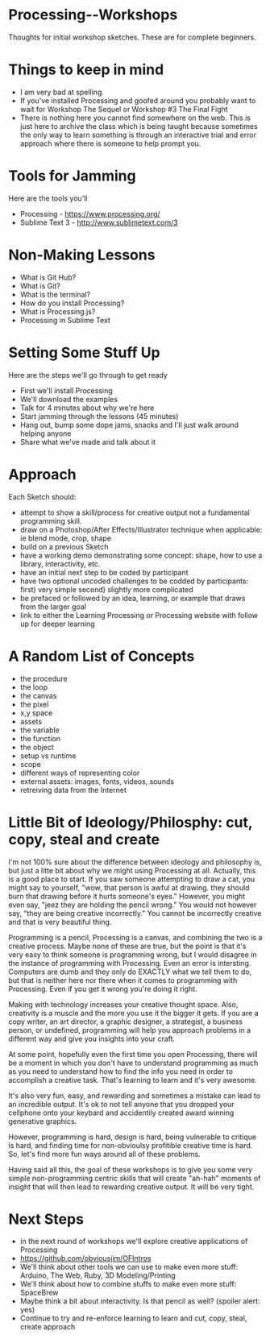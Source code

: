 Processing--Workshops
=====================

Thoughts for initial workshop sketches. These are for complete beginners.

Things to keep in mind
=====================

* I am very bad at spelling.
* If you've installed Processing and goofed around you probably want to wait for Workshop The Sequel or Workshop #3 The Final Fight
* There is nothing here you cannot find somewhere on the web. This is just here to archive the class which is being taught because sometimes the only way to learn something is through an interactive trial and error approach where there is someone to help prompt you.

Tools for Jamming
=====================

Here are the tools you'll

* Processing - https://www.processing.org/
* Sublime Text 3 - http://www.sublimetext.com/3

Non-Making Lessons
=====================

* What is Git Hub?
* What is Git?
* What is the terminal?
* How do you install Processing?
* What is Processing.js?
* Processing in Sublime Text

Setting Some Stuff Up
=====================

Here are the steps we'll go through to get ready

* First we'll install Processing
* We'll download the examples
* Talk for 4 minutes about why we're here
* Start jamming through the lessons (45 minutes)
* Hang out, bump some dope jams, snacks and I'll just walk around helping anyone
* Share what we've made and talk about it

Approach
=====================

Each Sketch should:

* attempt to show a skill/process for creative output not a fundamental programming skill.
* draw on a Photoshop/After Effects/Illustrator technique when applicable: ie blend mode, crop, shape
* build on a previous Sketch
* have a working demo demonstrating some concept: shape, how to use a library, interactivity, etc.
* have an initial next step to be coded by participant
* have two optional uncoded challenges to be codded by participants: first) very simple second) slightly more complicated
* be prefaced or followed by an idea, learning, or example that draws from the larger goal
* link to either the Learning Processing or Processing website with follow up for deeper learning

A Random List of Concepts
===================== 

* the procedure
* the loop
* the canvas
* the pixel
* x,y space
* assets
* the variable
* the function
* the object
* setup vs runtime
* scope
* different ways of representing color
* external assets: images, fonts, videos, sounds
* retreiving data from the Internet

Little Bit of Ideology/Philosphy: cut, copy, steal and create
=====================

I'm not 100% sure about the difference between ideology and philosophy is, but just a litte bit about why we might using Processing at all. Actually, this is a good place to start. If you saw someone attempting to draw a cat, you might say to yourself, "wow, that person is awful at drawing. they should burn that drawing before it hurts someone's eyes." However, you might even say, "jeez they are holding the pencil wrong." You would not however say, "they are being creative incorrectly." You cannot be incorrectly creative and that is very beautiful thing.

Programming is a pencil, Processing is a canvas, and combining the two is a creative process. Maybe none of these are true, but the point is that it's very easy to think someone is programming wrong, but I would disagree in the instance of programming with Processing. Even an error is intersting. Computers are dumb and they only do EXACTLY what we tell them to do, but that is neither here nor there when it comes to programming with Processing. Even if you get it wrong you're doing it right.

Making with technology increases your creative thought space. Also, creativity is a muscle and the more you use it the bigger it gets. If you are a copy writer, an art director, a graphic designer, a strategist, a business person, or undefined, programming will help you approach problems in a different way and give you insights into your craft.

At some point, hopefully even the first time you open Processing, there will be a moment in which you don't have to understand programming as much as you need to understand how to find the info you need in order to accomplish a creative task. That's learning to learn and it's very awesome.

It's also very fun, easy, and rewarding and sometimes a mistake can lead to an incredible output. It's ok to not tell anyone that you dropped your cellphone onto your keybard and accidentily created award winning generative graphics.

However, programming is hard, design is hard, being vulnerable to critique is hard, and finding time for non-obvioulsy profitible creative time is hard. So, let's find more fun ways around all of these problems.

Having said all this, the goal of these workshops is to give you some very simple non-programming centric skills that will create "ah-hah" moments of insight that will then lead to rewarding creative output. It will be very tight.

Next Steps
=====================

* in the next round of workshops we'll explore creative applications of Processing
* https://github.com/obviousjim/OFIntros
* We'll think about other tools we can use to make even more stuff: Arduino, The Web, Ruby, 3D Modeling/Printing
* We'll think about how to combine stuffs to make even more stuff: SpaceBrew
* Maybe think a bit about interactivity. Is that pencil as well? (spoiler alert: yes)
* Continue to try and re-enforce learning to learn and cut, copy, steal, create approach
